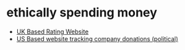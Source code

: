 # ethically spending money

* [UK Based Rating Website](https://www.ethicalconsumer.org)
* [US Based website tracking company donations (political)](https://www.goodsuniteus.com)